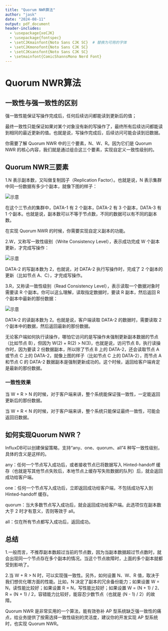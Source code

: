 ```yaml
---
title: "Quorum NWR算法"
author: "jask"
date: "2024-08-11"
output: pdf_document
header-includes:
  - \usepackage{xeCJK}
  - \usepackage{fontspec}
  - \setCJKmainfont{Noto Sans CJK SC}  # 替换为可用的字体
  - \setCJKmonofont{Noto Sans CJK SC}
  - \setCJKsansfont{Noto Sans CJK SC}
  - \setmainfont{ComicShannsMono Nerd Font} 
---
```

# Quorum NWR算法

## 一致性与强一致性的区别
强一致性能保证写操作完成后，任何后续访问都能读到更新后的值；

最终一致性只能保证如果对某个对象没有新的写操作了，最终所有后续访问都能读到相同的最近更新的值。也就是说，写操作完成后，后续访问可能会读到旧数据。

你需要了解 Quorum NWR 中的三个要素，N、W、R。因为它们是 Quorum NWR 的核心内容，我们就是通过组合这三个要素，实现自定义一致性级别的。

## Quorum NWR三要素
1.N 表示副本数，又叫做复制因子（Replication Factor）。也就是说，N 表示集群中同一份数据有多少个副本，就像下图的样子：

![示意](../../Pictures/Screenshots/Screenshot_2024-08-24-09-43-08_3840x1080.png)

在这个三节点的集群中，DATA-1 有 2 个副本，DATA-2 有 3 个副本，DATA-3 有 1 个副本。也就是说，副本数可以不等于节点数，不同的数据可以有不同的副本数。

在实现 Quorum NWR 的时候，你需要实现自定义副本的功能。

2.W，又称写一致性级别（Write Consistency Level），表示成功完成 W 个副本更新，才完成写操作：

![示意](../../Pictures/Screenshots/Screenshot_2024-08-24-09-55-31_3840x1080.png)

DATA-2 的写副本数为 2，也就说，对 DATA-2 执行写操作时，完成了 2 个副本的更新（比如节点 A、C），才完成写操作。

3.R，又称读一致性级别（Read Consistency Level），表示读取一个数据对象时需要读 R 个副本。你可以这么理解，读取指定数据时，要读 R 副本，然后返回 R 个副本中最新的那份数据：

![示意](../../Pictures/Screenshots/Screenshot_2024-08-24-09-56-18_3840x1080.png)

DATA-2 的读副本数为 2。也就是说，客户端读取 DATA-2 的数据时，需要读取 2 个副本中的数据，然后返回最新的那份数据。

无论客户端如何执行读操作，哪怕它访问的是写操作未强制更新副本数据的节点（比如节点 B），但因为 W(2) + R(2) > N(3)，也就是说，访问节点 B，执行读操作时，因为要读 2 份数据副本，所以除了节点 B 上的 DATA-2，还会读取节点 A 或节点 C 上的 DATA-2，就像上图的样子（比如节点 C 上的 DATA-2），而节点 A 和节点 C 的 DATA-2 数据副本是强制更新成功的。这个时候，返回给客户端肯定是最新的那份数据。

### 一致性效果
当 W + R > N 的时候，对于客户端来讲，整个系统能保证强一致性，一定能返回更新后的那份数据。

当 W + R < N 的时候，对于客户端来讲，整个系统只能保证最终一致性，可能会返回旧数据。

## 如何实现Quorum NWR？
InfluxDB可以创建保留策略，支持“any、one、quorum、all”4 种写一致性级别，具体的含义是这样的。

any：任何一个节点写入成功后，或者接收节点已将数据写入 Hinted-handoff 缓存（也就是写其他节点失败后，本地节点上缓存写失败数据的队列）后，就会返回成功给客户端。

one：任何一个节点写入成功后，立即返回成功给客户端，不包括成功写入到 Hinted-handoff 缓存。

quorum：当大多数节点写入成功后，就会返回成功给客户端。此选项仅在副本数大于 2 时才有意义，否则等效于 all。

all：仅在所有节点都写入成功后，返回成功。

## 总结
1.一般而言，不推荐副本数超过当前的节点数，因为当副本数据超过节点数时，就会出现同一个节点存在多个副本的情况。当这个节点故障时，上面的多个副本就都受到影响了。

2.当 W + R > N 时，可以实现强一致性。另外，如何设置 N、W、R 值，取决于我们想优化哪方面的性能。比如，N 决定了副本的冗余备份能力；如果设置 W = N，读性能比较好；如果设置 R = N，写性能比较好；如果设置 W = (N + 1) / 2、R = (N + 1) / 2，容错能力比较好，能容忍少数节点（也就是 (N - 1) / 2）的故障。

Quorum NWR 是非常实用的一个算法，能有效弥补 AP 型系统缺乏强一致性的痛点，给业务提供了按需选择一致性级别的灵活度，建议你的开发实现 AP 型系统时，也实现 Quorum NWR。


